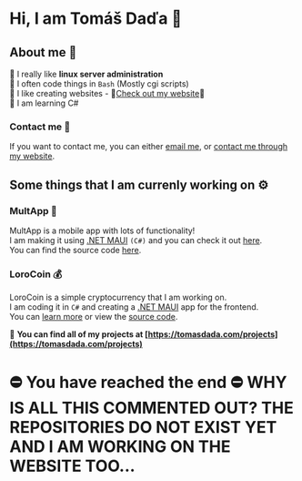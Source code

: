 # Hi, I am Tomáš Daďa 👋
## About me 🎯
🔳 I really like **linux server administration** <br />
🔳 I often code things in `Bash` (Mostly cgi scripts) <br />
🔳 I like creating websites - 👀[Check out my website](https://tomasdada.com)👀 <br />
🔳 I am learning C# <br />

### Contact me 🔮
If you want to contact me, you can either [email me](mailto:hacker@tomasdada.com), or [contact me through my website](https://tomasdada.com/contact).

## Some things that I am currenly working on ⚙️
### MultApp 📱
MultApp is a mobile app with lots of functionality! <br />
I am making it using [.NET MAUI](https://learn.microsoft.com/en-us/dotnet/maui/what-is-maui?view=net-maui-8.0) `(C#)` and you can check it out [here](https://tomasdada.com/projects/MultApp). <br />
You can find the source code [here](https://github.com/dadatomas/MultApp). <br />

### LoroCoin 💰
LoroCoin is a simple cryptocurrency that I am working on. <br />
I am coding it in `C#` and creating a [.NET MAUI](https://learn.microsoft.com/en-us/dotnet/maui/what-is-maui?view=net-maui-8.0) app for the frontend. <br />
You can [learn more](https://tomasdada.com/projects/LoroCoin) or view the [source code](https://github.com/dadatomas/LoroCoin). <br />

🔳 **You can find all of my projects at [https://tomasdada.com/projects](https://tomasdada.com/projects)**

# ⛔️ You have reached the end ⛔️ WHY IS ALL THIS COMMENTED OUT? THE REPOSITORIES DO NOT EXIST YET AND I AM WORKING ON THE WEBSITE TOO...
